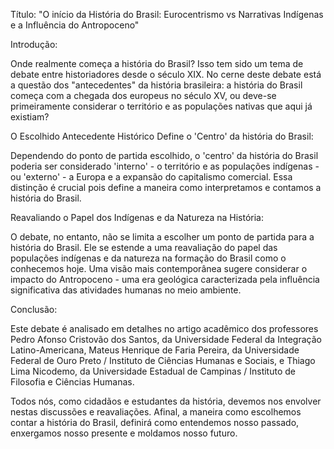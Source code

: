 Título: "O início da História do Brasil: Eurocentrismo vs Narrativas Indígenas e a Influência do Antropoceno"

Introdução:

Onde realmente começa a história do Brasil? Isso tem sido um tema de debate entre historiadores desde o século XIX. No cerne deste debate está a questão dos "antecedentes" da história brasileira: a história do Brasil começa com a chegada dos europeus no século XV, ou deve-se primeiramente considerar o território e as populações nativas que aqui já existiam?

O Escolhido Antecedente Histórico Define o 'Centro' da história do Brasil:

Dependendo do ponto de partida escolhido, o 'centro' da história do Brasil poderia ser considerado 'interno' - o território e as populações indígenas - ou 'externo' - a Europa e a expansão do capitalismo comercial. Essa distinção é crucial pois define a maneira como interpretamos e contamos a história do Brasil.

Reavaliando o Papel dos Indígenas e da Natureza na História:

O debate, no entanto, não se limita a escolher um ponto de partida para a história do Brasil. Ele se estende a uma reavaliação do papel das populações indígenas e da natureza na formação do Brasil como o conhecemos hoje. Uma visão mais contemporânea sugere considerar o impacto do Antropoceno - uma era geológica caracterizada pela influência significativa das atividades humanas no meio ambiente.

Conclusão:

Este debate é analisado em detalhes no artigo acadêmico dos professores Pedro Afonso Cristovão dos Santos, da Universidade Federal da Integração Latino-Americana, Mateus Henrique de Faria Pereira, da Universidade Federal de Ouro Preto / Instituto de Ciências Humanas e Sociais, e Thiago Lima Nicodemo, da Universidade Estadual de Campinas / Instituto de Filosofia e Ciências Humanas.

Todos nós, como cidadãos e estudantes da história, devemos nos envolver nestas discussões e reavaliações. Afinal, a maneira como escolhemos contar a história do Brasil, definirá como entendemos nosso passado, enxergamos nosso presente e moldamos nosso futuro.